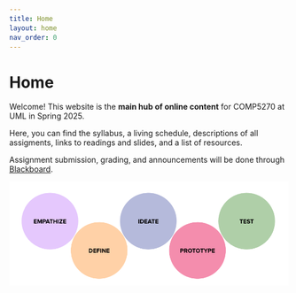 ```yaml
---
title: Home
layout: home
nav_order: 0
---
```


# Home

Welcome! This website is the **main hub of online content** for COMP5270 at UML in Spring 2025.

Here, you can find the syllabus, a living schedule, descriptions of all assigments, links to readings and slides, and a list of resources.

Assignment submission, grading, and announcements will be done through [Blackboard](https://uml.umassonline.net/ultra/courses/_62886_1/cl/outline).

![The five stage design thinking process: Empathize, Define, Ideate, Prototype, Test](/img/hci.png)

<!--fix path-->
